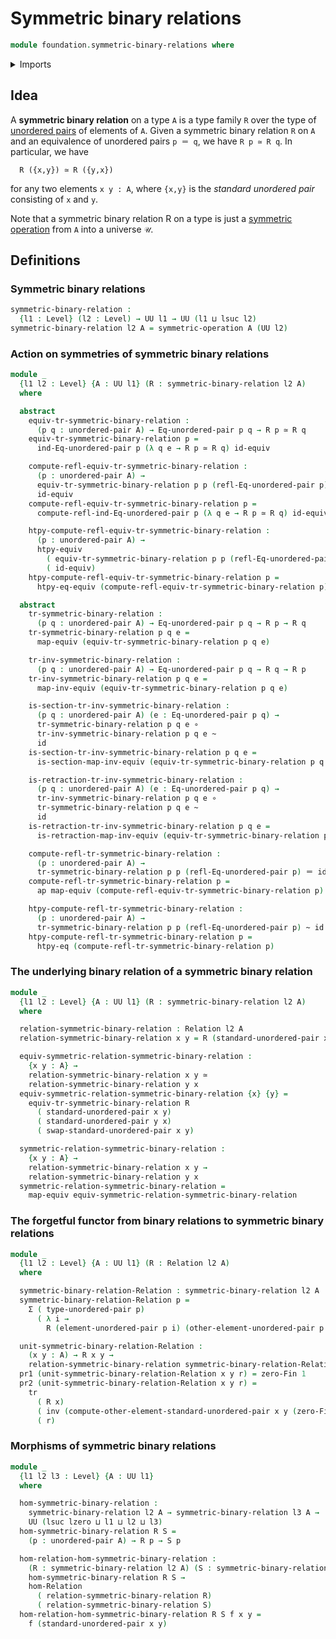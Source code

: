 # Symmetric binary relations

```agda
module foundation.symmetric-binary-relations where
```

<details><summary>Imports</summary>

```agda
open import foundation.action-on-equivalences-type-families
open import foundation.action-on-identifications-functions
open import foundation.binary-relations
open import foundation.binary-transport
open import foundation.dependent-pair-types
open import foundation.equivalence-extensionality
open import foundation.equivalences
open import foundation.function-extensionality
open import foundation.function-types
open import foundation.homotopies
open import foundation.identity-types
open import foundation.symmetric-operations
open import foundation.transport-along-identifications
open import foundation.universe-levels
open import foundation.unordered-pairs

open import univalent-combinatorics.standard-finite-types
```

</details>

## Idea

A **symmetric binary relation** on a type `A` is a type family `R` over the type
of [unordered pairs](foundation.unordered-pairs.md) of elements of `A`. Given a
symmetric binary relation `R` on `A` and an equivalence of unordered pairs
`p ＝ q`, we have `R p ≃ R q`. In particular, we have

```text
  R ({x,y}) ≃ R ({y,x})
```

for any two elements `x y : A`, where `{x,y}` is the _standard unordered pair_
consisting of `x` and `y`.

Note that a symmetric binary relation R on a type is just a
[symmetric operation](foundation.symmetric-operations.md) from `A` into a
universe `𝒰`.

## Definitions

### Symmetric binary relations

```agda
symmetric-binary-relation :
  {l1 : Level} (l2 : Level) → UU l1 → UU (l1 ⊔ lsuc l2)
symmetric-binary-relation l2 A = symmetric-operation A (UU l2)
```

### Action on symmetries of symmetric binary relations

```agda
module _
  {l1 l2 : Level} {A : UU l1} (R : symmetric-binary-relation l2 A)
  where

  abstract
    equiv-tr-symmetric-binary-relation :
      (p q : unordered-pair A) → Eq-unordered-pair p q → R p ≃ R q
    equiv-tr-symmetric-binary-relation p =
      ind-Eq-unordered-pair p (λ q e → R p ≃ R q) id-equiv

    compute-refl-equiv-tr-symmetric-binary-relation :
      (p : unordered-pair A) →
      equiv-tr-symmetric-binary-relation p p (refl-Eq-unordered-pair p) ＝
      id-equiv
    compute-refl-equiv-tr-symmetric-binary-relation p =
      compute-refl-ind-Eq-unordered-pair p (λ q e → R p ≃ R q) id-equiv

    htpy-compute-refl-equiv-tr-symmetric-binary-relation :
      (p : unordered-pair A) →
      htpy-equiv
        ( equiv-tr-symmetric-binary-relation p p (refl-Eq-unordered-pair p))
        ( id-equiv)
    htpy-compute-refl-equiv-tr-symmetric-binary-relation p =
      htpy-eq-equiv (compute-refl-equiv-tr-symmetric-binary-relation p)

  abstract
    tr-symmetric-binary-relation :
      (p q : unordered-pair A) → Eq-unordered-pair p q → R p → R q
    tr-symmetric-binary-relation p q e =
      map-equiv (equiv-tr-symmetric-binary-relation p q e)

    tr-inv-symmetric-binary-relation :
      (p q : unordered-pair A) → Eq-unordered-pair p q → R q → R p
    tr-inv-symmetric-binary-relation p q e =
      map-inv-equiv (equiv-tr-symmetric-binary-relation p q e)

    is-section-tr-inv-symmetric-binary-relation :
      (p q : unordered-pair A) (e : Eq-unordered-pair p q) →
      tr-symmetric-binary-relation p q e ∘
      tr-inv-symmetric-binary-relation p q e ~
      id
    is-section-tr-inv-symmetric-binary-relation p q e =
      is-section-map-inv-equiv (equiv-tr-symmetric-binary-relation p q e)

    is-retraction-tr-inv-symmetric-binary-relation :
      (p q : unordered-pair A) (e : Eq-unordered-pair p q) →
      tr-inv-symmetric-binary-relation p q e ∘
      tr-symmetric-binary-relation p q e ~
      id
    is-retraction-tr-inv-symmetric-binary-relation p q e =
      is-retraction-map-inv-equiv (equiv-tr-symmetric-binary-relation p q e)

    compute-refl-tr-symmetric-binary-relation :
      (p : unordered-pair A) →
      tr-symmetric-binary-relation p p (refl-Eq-unordered-pair p) ＝ id
    compute-refl-tr-symmetric-binary-relation p =
      ap map-equiv (compute-refl-equiv-tr-symmetric-binary-relation p)

    htpy-compute-refl-tr-symmetric-binary-relation :
      (p : unordered-pair A) →
      tr-symmetric-binary-relation p p (refl-Eq-unordered-pair p) ~ id
    htpy-compute-refl-tr-symmetric-binary-relation p =
      htpy-eq (compute-refl-tr-symmetric-binary-relation p)
```

### The underlying binary relation of a symmetric binary relation

```agda
module _
  {l1 l2 : Level} {A : UU l1} (R : symmetric-binary-relation l2 A)
  where

  relation-symmetric-binary-relation : Relation l2 A
  relation-symmetric-binary-relation x y = R (standard-unordered-pair x y)

  equiv-symmetric-relation-symmetric-binary-relation :
    {x y : A} →
    relation-symmetric-binary-relation x y ≃
    relation-symmetric-binary-relation y x
  equiv-symmetric-relation-symmetric-binary-relation {x} {y} =
    equiv-tr-symmetric-binary-relation R
      ( standard-unordered-pair x y)
      ( standard-unordered-pair y x)
      ( swap-standard-unordered-pair x y)

  symmetric-relation-symmetric-binary-relation :
    {x y : A} →
    relation-symmetric-binary-relation x y →
    relation-symmetric-binary-relation y x
  symmetric-relation-symmetric-binary-relation =
    map-equiv equiv-symmetric-relation-symmetric-binary-relation
```

### The forgetful functor from binary relations to symmetric binary relations

```agda
module _
  {l1 l2 : Level} {A : UU l1} (R : Relation l2 A)
  where

  symmetric-binary-relation-Relation : symmetric-binary-relation l2 A
  symmetric-binary-relation-Relation p =
    Σ ( type-unordered-pair p)
      ( λ i →
        R (element-unordered-pair p i) (other-element-unordered-pair p i))

  unit-symmetric-binary-relation-Relation :
    (x y : A) → R x y →
    relation-symmetric-binary-relation symmetric-binary-relation-Relation x y
  pr1 (unit-symmetric-binary-relation-Relation x y r) = zero-Fin 1
  pr2 (unit-symmetric-binary-relation-Relation x y r) =
    tr
      ( R x)
      ( inv (compute-other-element-standard-unordered-pair x y (zero-Fin 1)))
      ( r)
```

### Morphisms of symmetric binary relations

```agda
module _
  {l1 l2 l3 : Level} {A : UU l1}
  where

  hom-symmetric-binary-relation :
    symmetric-binary-relation l2 A → symmetric-binary-relation l3 A →
    UU (lsuc lzero ⊔ l1 ⊔ l2 ⊔ l3)
  hom-symmetric-binary-relation R S =
    (p : unordered-pair A) → R p → S p

  hom-relation-hom-symmetric-binary-relation :
    (R : symmetric-binary-relation l2 A) (S : symmetric-binary-relation l3 A) →
    hom-symmetric-binary-relation R S →
    hom-Relation
      ( relation-symmetric-binary-relation R)
      ( relation-symmetric-binary-relation S)
  hom-relation-hom-symmetric-binary-relation R S f x y =
    f (standard-unordered-pair x y)
```
